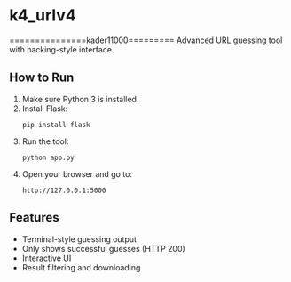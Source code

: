 # k4_urlv4
===============kader11000=========
Advanced URL guessing tool with hacking-style interface.

## How to Run

1. Make sure Python 3 is installed.
2. Install Flask:
   ```
   pip install flask
   ```
3. Run the tool:
   ```
   python app.py
   ```
4. Open your browser and go to:
   ```
   http://127.0.0.1:5000
   ```

## Features

- Terminal-style guessing output
- Only shows successful guesses (HTTP 200)
- Interactive UI
- Result filtering and downloading
